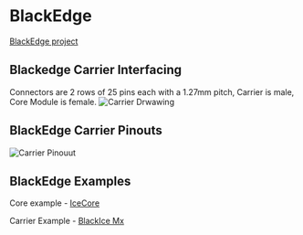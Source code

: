 # BlackEdge
[BlackEdge project](https://forum.mystorm.uk/t/the-blackedge-project/500/19)

## Blackedge Carrier Interfacing
Connectors are 2 rows of 25 pins each with a 1.27mm pitch, Carrier is male, Core Module is female.
![Carrier Drwawing](https://github.com/folknology/BlackEdge/blob/master/BE-Carrier-Drawing.png)
## BlackEdge Carrier Pinouts
![Carrier Pinouut](https://github.com/folknology/BlackEdge/blob/master/BE-Carrier-Schematic.png)

## BlackEdge Examples
Core example - [IceCore](https://github.com/folknology/IceCore)

Carrier Example - [BlackIce Mx](https://github.com/folknology/BlackIceMx)
